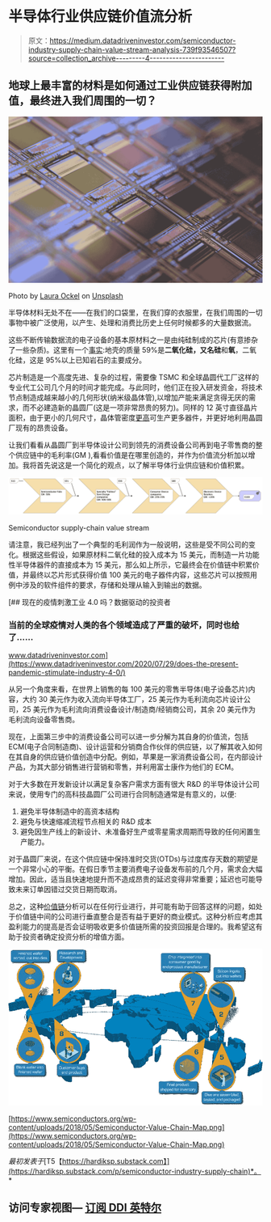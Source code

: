 # 半导体行业供应链价值流分析

> 原文：<https://medium.datadriveninvestor.com/semiconductor-industry-supply-chain-value-stream-analysis-739f93546507?source=collection_archive---------4----------------------->

## 地球上最丰富的材料是如何通过工业供应链获得附加值，最终进入我们周围的一切？

![](img/7f4ee4a454a348a04e2c8ec0066de650.png)

Photo by [Laura Ockel](https://unsplash.com/@viazavier?utm_source=medium&utm_medium=referral) on [Unsplash](https://unsplash.com?utm_source=medium&utm_medium=referral)

半导体材料无处不在——在我们的口袋里，在我们穿的衣服里，在我们周围的一切事物中被广泛使用，以产生、处理和消费比历史上任何时候都多的大量数据流。

这些不断传输数据流的电子设备的基本原材料之一是由纯硅制成的芯片(有意掺杂了一些杂质)。这里有一个[事实](https://www.britannica.com/science/silica):地壳的质量 59%是**二氧化硅，又名硅**和**氧**，二氧化硅，这是 95%以上已知岩石的主要成分。

芯片制造是一个高度先进、复杂的过程，需要像 TSMC 和全球晶圆代工厂这样的专业代工公司几个月的时间才能完成。与此同时，他们正在投入研发资金，将技术节点制造成越来越小的几何形状(纳米级晶体管),以增加产能来满足贪得无厌的需求，而不必建造新的晶圆厂(这是一项非常昂贵的努力)。同样的 12 英寸直径晶片面积，由于更小的几何尺寸，晶体管密度[更高](https://en.wikipedia.org/wiki/Moore%27s_law)可生产更多器件，并更好地利用晶圆厂现有的昂贵设备。

让我们看看从晶圆厂到半导体设计公司到领先的消费设备公司再到电子零售商的整个供应链中的毛利率(GM ),看看价值是在哪里创造的，并作为价值流分析加以增加。我将首先说这是一个简化的观点，以了解半导体行业供应链和价值积累。

![](img/761b0d15c3c068e5360bc8bbe8e1d512.png)

Semiconductor supply-chain value stream

请注意，我已经列出了一个典型的毛利润作为一般说明，这些是受不同公司的变化。根据这些假设，如果原材料二氧化硅的投入成本为 15 美元，而制造一片功能性半导体器件的直接成本为 15 美元，那么如上所示，它最终会在价值链中积累价值，并最终以芯片形式获得价值 100 美元的电子器件内容，这些芯片可以按照用例中涉及的软件组件的要求，存储和处理从输入到输出的数据。

[](https://www.datadriveninvestor.com/2020/07/29/does-the-present-pandemic-stimulate-industry-4-0/) [## 现在的疫情刺激工业 4.0 吗？数据驱动的投资者

### 当前的全球疫情对人类的各个领域造成了严重的破坏，同时也给了……

www.datadriveninvestor.com](https://www.datadriveninvestor.com/2020/07/29/does-the-present-pandemic-stimulate-industry-4-0/) 

从另一个角度来看，在世界上销售的每 100 美元的零售半导体(电子设备芯片)内容，大约 30 美元作为收入流向半导体工厂，25 美元作为毛利流向芯片设计公司，25 美元作为毛利流向消费设备设计/制造商/经销商公司，其余 20 美元作为毛利流向设备零售商。

现在，上面第三步中的消费设备公司可以进一步分解为其自身的价值流，包括 ECM(电子合同制造商)、设计运营和分销商合作伙伴的供应链，以了解其收入如何在其自身的供应链价值创造中分配。例如，苹果是一家消费设备公司，在内部设计产品，为其大部分销售进行营销和零售，并利用富士康作为他们的 ECM。

对于大多数在开发新设计以满足复杂客户需求方面有很大 R&D 的半导体设计公司来说，使用专门的高科技晶圆厂公司进行合同制造通常是有意义的，以便:

1.  避免半导体制造中的高资本结构
2.  避免与快速缩减流程节点相关的 R&D 成本
3.  避免因生产线上的新设计、未准备好生产或零星需求周期而导致的任何闲置生产能力。

对于晶圆厂来说，在这个供应链中保持准时交货(OTDs)与过度库存天数的期望是一个非常小心的平衡。在假日季节主要消费电子设备发布前的几个月，需求会大幅增加。因此，适当且快速地提升而不造成昂贵的延迟变得非常重要；延迟也可能导致未来订单因错过交货日期而取消。

总之，这种[价值链](https://en.wikipedia.org/wiki/Value_chain)分析可以在任何行业进行，并可能有助于回答这样的问题，如处于价值链中间的公司进行垂直整合是否有益于更好的商业模式。这种分析应考虑其盈利能力的提高是否会证明吸收更多价值链所需的投资回报是合理的。我希望这有助于投资者确定投资分析的增值方面。

![](img/ced9955e345e56c91f2e23c423e4ef97.png)

[https://www.semiconductors.org/wp-content/uploads/2018/05/Semiconductor-Value-Chain-Map.png](https://www.semiconductors.org/wp-content/uploads/2018/05/Semiconductor-Value-Chain-Map.png)

*最初发表于*[T5【https://hardiksp.substack.com】](https://hardiksp.substack.com/p/semiconductor-industry-supply-chain)*。*

## 访问专家视图— [订阅 DDI 英特尔](https://datadriveninvestor.com/ddi-intel)